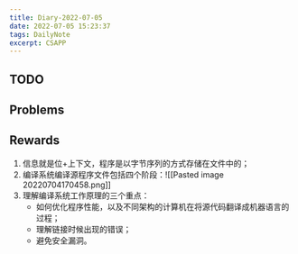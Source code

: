 ```yaml
---
title: Diary-2022-07-05
date: 2022-07-05 15:23:37
tags: DailyNote
excerpt: CSAPP
---
```


## TODO

## Problems

## Rewards
1. 信息就是位+上下文，程序是以字节序列的方式存储在文件中的；
2. 编译系统编译源程序文件包括四个阶段：![[Pasted image 20220704170458.png]]
3. 理解编译系统工作原理的三个重点：
	 - 如何优化程序性能，以及不同架构的计算机在将源代码翻译成机器语言的过程；
	 - 理解链接时候出现的错误；
	 - 避免安全漏洞。